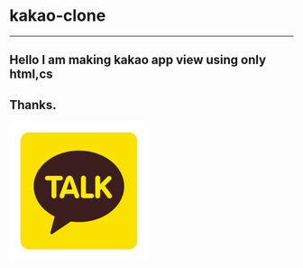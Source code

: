 # kakao-clone
* * *
## Hello I am making kakao app view using only html,cs
## Thanks.

![](./images/kakaotalk.png "kakao img")